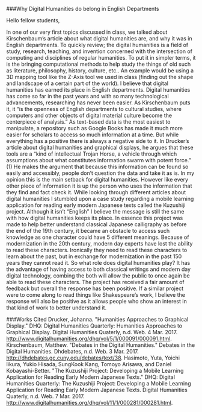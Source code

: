 ###Why Digital Humanities do belong in English Departments

Hello fellow students,

In one of our very first topics discussed in class, we talked about Kirschenbaum’s article about what digital humanities are, and why it was in English departments. To quickly review; the digital humanities is a field of study, research, teaching, and invention concerned with the intersection of computing and disciplines of regular humanities. To put it in simpler terms, it is the bringing computational methods to help study the things of old such as literature, philosophy, history, culture, etc..  An example would be using a 3D mapping tool like the Z-Axis tool we used in class (finding out the shape and landscape of a certain part of the world).
I believe that digital humanities has earned its place in English departments. Digital humanities has come so far in the past years and with so many technological advancements, researching has never been easier. As Kirschenbaum puts it, it “is the openness of English departments to cultural studies, where computers and other objects of digital material culture become the centerpiece of analysis.” As text-based data is the most easiest to manipulate, a repository such as Google Books has made it much more easier for scholars to access so much information at a time. 
But while everything has a positive there is always a negative side to it. In Drucker’s article about digital humanities and graphical displays, he argues that these tools are a “kind of intellectual Trojan Horse, a vehicle through which assumptions about what constitutes information swarm with potent force.” (1) He makes the argument that because this information can be found so easily and accessibly, people don’t question the data and take it as is. In my opinion this is the main setback for digital humanities. However like every other piece of information it is up the person who uses the information that they find and fact check it.
While looking through different articles about digital humanities I stumbled upon a case study regarding a mobile learning application for reading early modern Japanese texts called the Kuzushiji project. Although it isn’t “English” I believe the message is still the same with how digital humanities keeps its place. In essence this project was made to help better understand classical Japanese calligraphy as before the end of the 19th century, it became an obstacle to access such knowledge as one character could have 5 different meanings. Because of modernization in the 20th century, modern day experts have lost the ability to read these characters. Ironically they need to read these characters to learn about the past, but in exchange for modernization in the past 150 years they cannot read it. So what role does digital humanities play? It has the advantage of having access to both classical writings and modern day digital technology, combing the both will allow the public to once again be able to read these characters. The project has received a fair amount of feedback but overall the response has been positive. If a similar project were to come along to read things like Shakespeare’s work, I believe the response will also be positive as it allows people who show an interest in that kind of work to better understand it. 

###Works Cited
Drucker, Johanna. "Humanities Approaches to Graphical Display." DHQ: Digital Humanities Quarterly: Humanities Approaches to Graphical Display. Digital Humanities Quaterly, n.d. Web. 4 Mar. 2017. <http://www.digitalhumanities.org/dhq/vol/5/1/000091/000091.html>.
Kirschenbaum, Matthew. "Debates in the Digital Humanities." Debates in the Digital Humanities. Dhdebates, n.d. Web. 3 Mar. 2017. <http://dhdebates.gc.cuny.edu/debates/text/38>.
Hasimoto, Yuta, Yoichi Iikura, Yukio Hisada, SungKook Kang, Tomoyo Arisawa, and Daniel Kobayashi-Better. "The Kuzushiji Project: Developing a Mobile Learning Application for Reading Early Modern Japanese Texts." DHQ: Digital Humanities Quarterly: The Kuzushiji Project: Developing a Mobile Learning Application for Reading Early Modern Japanese Texts. Digital Humanities Quaterly, n.d. Web. 7 Mar. 2017. <http://www.digitalhumanities.org/dhq/vol/11/1/000281/000281.html>.
